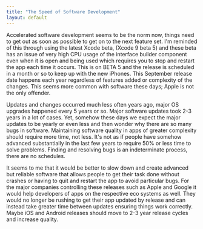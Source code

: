 ```yaml
---
title: "The Speed of Software Development"
layout: default
---
```


Accelerated software development seems to be the norm now, things need to get out as soon as possible to get on to the next feature set. I'm reminded of this through using the latest Xcode beta, (Xcode 9 beta 5) and these beta has an issue of very high CPU usage of the interface builder component even when it is open and being used which requires you to stop and restart the app each time it occurs. This is on BETA 5 and the release is scheduled in a month or so to keep up with the new iPhones. This September release date happens each year regardless of features added or complexity of the changes. This seems more common with software these days; Apple is not the only offender. 

Updates and changes occurred much less often years ago, major OS upgrades happened every 5 years or so. Major software updates took 2-3 years in a lot of cases. Yet, somehow these days we expect the major updates to be yearly or even less and then wonder why there are so many bugs in software. Maintaining software quality in apps of greater complexity should require more time, not less. It's not as if people have somehow advanced substantially in the last few years to require 50% or less time to solve problems. Finding and resolving bugs is an indeterminate process, there are no schedules.

It seems to me that it would be better to slow down and create advanced but reliable software that allows people to get their task done without crashes or having to quit and restart the app to avoid particular bugs. For the major companies controlling these releases such as Apple and Google it would help developers of apps on the respective eco systems as well. They would no longer be rushing to get their app updated by release and can instead take greater time between updates ensuring things work correctly. Maybe iOS and Android releases should move to 2-3 year release cycles and increase quality. 
